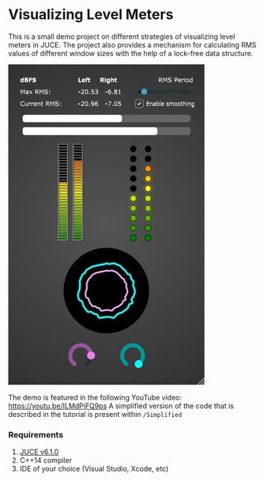 # Visualizing Level Meters

This is a small demo project on different strategies of visualizing level meters in JUCE. The project also provides a mechanism for calculating RMS values of different window sizes with the help of a lock-free data structure.

![Logo](cover.jpg?raw=true "LevelMeterDemo Plugin")

The demo is featured in the following YouTube video: https://youtu.be/ILMdPjFQ9ps
A simplified version of the code that is described in the tutorial is present within `/Simplified`

### Requirements

1. [JUCE v6.1.0](https://juce.com/get-juce/download) 
2. C++14 compiler
3. IDE of your choice (Visual Studio, Xcode, etc)